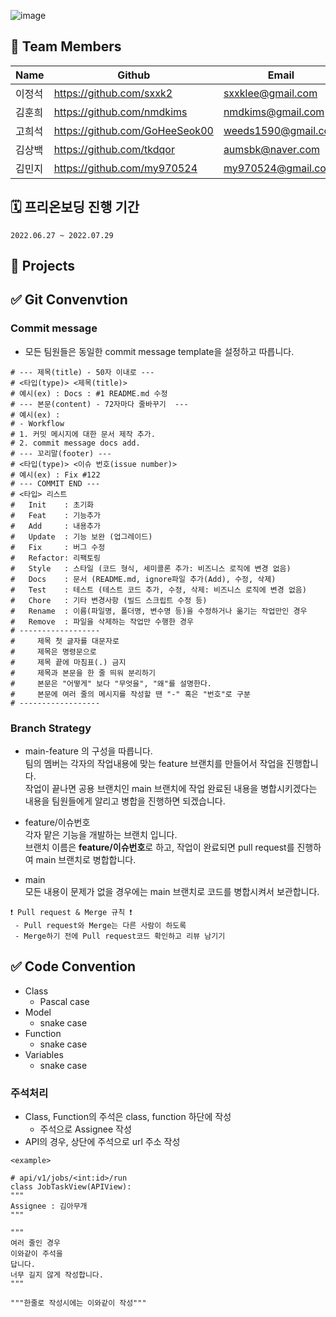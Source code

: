 ![image](https://static.wanted.co.kr/images/events/2144/764914c4.jpg)

## 👋 Team Members
|Name|Github|Email|
|-----|----|-------|
|이정석|https://github.com/sxxk2|sxxklee@gmail.com| 
|김훈희|https://github.com/nmdkims|nmdkims@gmail.com| 
|고희석|https://github.com/GoHeeSeok00|weeds1590@gmail.com| 
|김상백|https://github.com/tkdqor|aumsbk@naver.com| 
|김민지|https://github.com/my970524|my970524@gmail.com|

## 🗓 프리온보딩 진행 기간
```2022.06.27 ~ 2022.07.29```

## 📕 Projects

## ✅ Git Convenvtion
### Commit message
- 모든 팀원들은 동일한 commit message template을 설정하고 따릅니다.
```
# --- 제목(title) - 50자 이내로 ---
# <타입(type)> <제목(title)>
# 예시(ex) : Docs : #1 README.md 수정
# --- 본문(content) - 72자마다 줄바꾸기  ---
# 예시(ex) :
# - Workflow
# 1. 커밋 메시지에 대한 문서 제작 추가.
# 2. commit message docs add.
# --- 꼬리말(footer) ---
# <타입(type)> <이슈 번호(issue number)>
# 예시(ex) : Fix #122
# --- COMMIT END ---
# <타입> 리스트
#   Init    : 초기화
#   Feat    : 기능추가
#   Add     : 내용추가
#   Update  : 기능 보완 (업그레이드)
#   Fix     : 버그 수정
#   Refactor: 리팩토링
#   Style   : 스타일 (코드 형식, 세미콜론 추가: 비즈니스 로직에 변경 없음)
#   Docs    : 문서 (README.md, ignore파일 추가(Add), 수정, 삭제)
#   Test    : 테스트 (테스트 코드 추가, 수정, 삭제: 비즈니스 로직에 변경 없음)
#   Chore   : 기타 변경사항 (빌드 스크립트 수정 등)
#   Rename  : 이름(파일명, 폴더명, 변수명 등)을 수정하거나 옮기는 작업만인 경우
#   Remove  : 파일을 삭제하는 작업만 수행한 경우  
# ------------------
#     제목 첫 글자를 대문자로
#     제목은 명령문으로
#     제목 끝에 마침표(.) 금지
#     제목과 본문을 한 줄 띄워 분리하기
#     본문은 "어떻게" 보다 "무엇을", "왜"를 설명한다.
#     본문에 여러 줄의 메시지를 작성할 땐 "-" 혹은 "번호"로 구분
# ------------------ 
```
### Branch Strategy
- main-feature 의 구성을 따릅니다.<br>
팀의 멤버는 각자의 작업내용에 맞는 feature 브랜치를 만들어서 작업을 진행합니다. <br>
작업이 끝나면 공용 브랜치인 main 브랜치에 작업 완료된 내용을 병합시키겠다는 내용을 팀원들에게 알리고 병합을 진행하면 되겠습니다.

- feature/이슈번호<br>
각자 맡은 기능을 개발하는 브랜치 입니다. <br>
브랜치 이름은 <b>feature/이슈번호</b>로 하고, 작업이 완료되면 pull request를 진행하여 main 브랜치로 병합합니다.

- main<br>
모든 내용이 문제가 없을 경우에는 main 브랜치로 코드를 병합시켜서 보관합니다.

```
❗️ Pull request & Merge 규칙 ❗️
 - Pull request와 Merge는 다른 사람이 하도록
 - Merge하기 전에 Pull request코드 확인하고 리뷰 남기기
```

## ✅ Code Convention
- Class
  - Pascal case
- Model
  - snake case
- Function
  - snake case
- Variables
  - snake case
 
 ### 주석처리
 - Class, Function의 주석은 class, function 하단에 작성
   - 주석으로 Assignee 작성
 - API의 경우, 상단에 주석으로 url 주소 작성
 ```
 <example>
 
# api/v1/jobs/<int:id>/run
class JobTaskView(APIView):
"""
Assignee : 김아무개
"""

"""
여러 줄인 경우
이와같이 주석을
답니다.
너무 길지 않게 작성합니다.
"""

"""한줄로 작성시에는 이와같이 작성"""
 ```

<!--

**Here are some ideas to get you started:**

🙋‍♀️ A short introduction - what is your organization all about?
🌈 Contribution guidelines - how can the community get involved?
👩‍💻 Useful resources - where can the community find your docs? Is there anything else the community should know?
🍿 Fun facts - what does your team eat for breakfast?
🧙 Remember, you can do mighty things with the power of [Markdown](https://docs.github.com/github/writing-on-github/getting-started-with-writing-and-formatting-on-github/basic-writing-and-formatting-syntax)
-->
